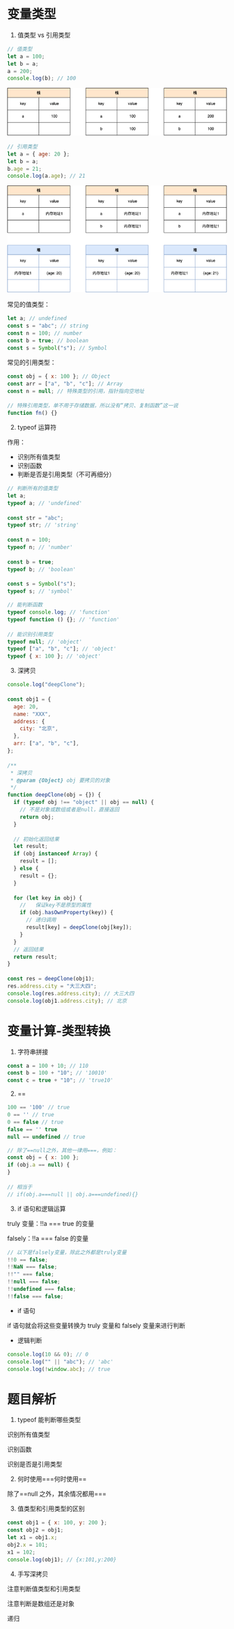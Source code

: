 # 变量类型

1. 值类型 vs 引用类型

```js
// 值类型
let a = 100;
let b = a;
a = 200;
console.log(b); // 100
```

![值类型解读](../../../sources/值类型.png)

```js
// 引用类型
let a = { age: 20 };
let b = a;
b.age = 21;
console.log(a.age); // 21
```

![值类型解读](../../../sources/引用类型.png)

常见的值类型：

```js
let a; // undefined
const s = "abc"; // string
const n = 100; // number
const b = true; // boolean
const s = Symbol("s"); // Symbol
```

常见的引用类型：

```js
const obj = { x: 100 }; // Object
const arr = ["a", "b", "c"]; // Array
const n = null; // 特殊类型的引用，指针指向空地址

// 特殊引用类型，单不用于存储数据，所以没有“拷贝、复制函数”这一说
function fn() {}
```

2. typeof 运算符

作用：

- 识别所有值类型
- 识别函数
- 判断是否是引用类型（不可再细分）

```js
// 判断所有的值类型
let a;
typeof a; // 'undefined'

const str = "abc";
typeof str; // 'string'

const n = 100;
typeof n; // 'number'

const b = true;
typeof b; // 'boolean'

const s = Symbol("s");
typeof s; // 'symbol'
```

```js
// 能判断函数
typeof console.log; // 'function'
typeof function () {}; // 'function'

// 能识别引用类型
typeof null; // 'object'
typeof ["a", "b", "c"]; // 'object'
typeof { x: 100 }; // 'object'
```

3. 深拷贝

```js
console.log("deepClone");

const obj1 = {
  age: 20,
  name: "XXX",
  address: {
    city: "北京",
  },
  arr: ["a", "b", "c"],
};

/**
 * 深拷贝
 * @param {Object} obj 要拷贝的对象
 */
function deepClone(obj = {}) {
  if (typeof obj !== "object" || obj == null) {
    // 不是对象或数组或者是null，直接返回
    return obj;
  }

  // 初始化返回结果
  let result;
  if (obj instanceof Array) {
    result = [];
  } else {
    result = {};
  }

  for (let key in obj) {
    //   保证key不是原型的属性
    if (obj.hasOwnProperty(key)) {
      // 递归调用
      result[key] = deepClone(obj[key]);
    }
  }
  // 返回结果
  return result;
}

const res = deepClone(obj1);
res.address.city = "大三大四";
console.log(res.address.city); // 大三大四
console.log(obj1.address.city); // 北京
```

# 变量计算-类型转换

1. 字符串拼接

```js
const a = 100 + 10; // 110
const b = 100 + "10"; // '10010'
const c = true + "10"; // 'true10'
```

2. ==

```js
100 == '100' // true
0 == '' // true
0 == false // true
false == '' true
null == undefined // true
```

```js
// 除了==null之外，其他一律用===，例如：
const obj = { x: 100 };
if (obj.a == null) {
}

// 相当于
// if(obj.a===null || obj.a===undefined){}
```

3. if 语句和逻辑运算

truly 变量：!!a === true 的变量

falsely：!!a === false 的变量

```js
// 以下是falsely变量，除此之外都是truly变量
!!0 == false;
!!NaN === false;
!!"" === false;
!!null === false;
!!undefined === false;
!!false === false;
```

- if 语句

if 语句就会将这些变量转换为 truly 变量和 falsely 变量来进行判断

- 逻辑判断

```js
console.log(10 && 0); // 0
console.log("" || "abc"); // 'abc'
console.log(!window.abc); // true
```

# 题目解析

1. typeof 能判断哪些类型

识别所有值类型

识别函数

识别是否是引用类型

2. 何时使用===何时使用==

除了==null 之外，其余情况都用===

3. 值类型和引用类型的区别

```js
const obj1 = { x: 100, y: 200 };
const obj2 = obj1;
let x1 = obj1.x;
obj2.x = 101;
x1 = 102;
console.log(obj1); // {x:101,y:200}
```

4. 手写深拷贝

注意判断值类型和引用类型

注意判断是数组还是对象

递归
